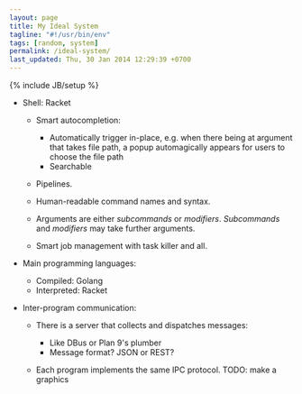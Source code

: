 ```yaml
---
layout: page
title: My Ideal System
tagline: "#!/usr/bin/env"
tags: [random, system]
permalink: /ideal-system/
last_updated: Thu, 30 Jan 2014 12:29:39 +0700
---
```

{% include JB/setup %}

* Shell: Racket

  - Smart autocompletion:
    * Automatically trigger in-place, e.g. when there being at argument that
      takes file path, a popup automagically appears for users to choose the file path
    * Searchable

  - Pipelines.

  - Human-readable command names and syntax.

  - Arguments are either *subcommands* or *modifiers*.  *Subcommands* and
    *modifiers* may take further arguments.

  - Smart job management with task killer and all.

* Main programming languages:
  - Compiled: Golang
  - Interpreted: Racket

* Inter-program communication:

  - There is a server that collects and dispatches messages:
    * Like DBus or Plan 9's plumber
    * Message format? JSON or REST?

  - Each program implements the same IPC protocol.  TODO: make a graphics

